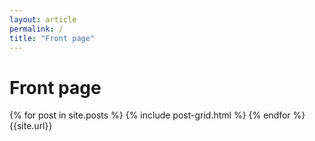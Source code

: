 ```yaml
---
layout: article
permalink: /
title: "Front page"
---
```

<h1>Front page</h1>
<div class="tiles">
{% for post in site.posts %}
	{% include post-grid.html %}
{% endfor %}
{{site.url}}
</div><!-- /.tiles -->
